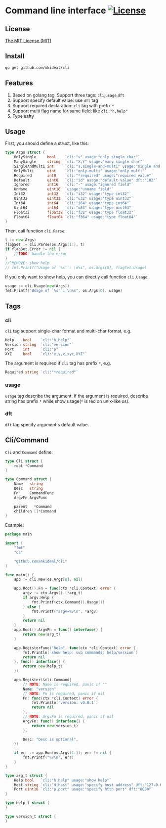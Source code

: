 # Command line interface [![License](http://img.shields.io/badge/license-mit-blue.svg?style=flat-square)](https://raw.githubusercontent.com/mkideal/cli/master/LICENSE)

## License
[The MIT License (MIT)](https://zh.wikipedia.org/wiki/MIT許可證)

## Install
```sh
go get github.com/mkideal/cli
```

## Features

1. Based on golang tag. Support three tags: `cli`,`usage`,`dft`
2. Support specify default value: use `dft` tag
3. Support required declaration: `cli` tag with prefix `*`
4. Support multi flag name for same field: like `cli:"h,help"`
5. Type safty

## Usage
	
First, you should define a struct, like this:
```go
type Args struct {
	OnlySingle     bool    `cli:"v" usage:"only single char"`
	ManySingle     string  `cli:"X,Y" usage:"many single char"`
	SingleAndMulti int     `cli:"s,single-and-multi" usage:"single and multi"`
	OnlyMulti      uint    `cli:"only-multi" usage:"only multi"`
	Required       int8    `cli:"*required" usage:"required value"`
	Default        uint8   `cli:"id" usage:"default value" dft:"102"`
	Ignored        int16   `cli:"-" usage:"ignored field"`
	UnName         uint16  `usage:"unname field"`
	Int32          int32   `cli:"i32" usage:"type int32"`
	Uint32         uint32  `cli:"u32" usage:"type uint32"`
	Int64          int64   `cli:"i64" usage:"type int64"`
	Uint64         int64   `cli:"u64" usage:"type uint64"`
	Float32        float32 `cli:"f32" usage:"type float32"`
	Float64        float64 `cli:"f364" usage:"type float64"`
}
```

Then, call function `cli.Parse`:
```go
t := new(Args)
flagSet := cli.Parse(os.Args[1:], t)
if flagSet.Error != nil {
	//TODO: handle the error
}
//^REMOVE: show help
// fmt.Printf("Usage of `%s'`: \n%s", os.Args[0], flagSet.Usage)
```

If you only want to show help, you can directly call function `cli.Usage`:
```go
usage := cli.Usage(new(Args))
fmt.Printf("Usage of `%s'`: \n%s", os.Args[0], usage)
```

## Tags

### cli

`cli` tag support single-char format and multi-char format, e.g.

```go
Help    bool    `cli:"h,help"`
Version string  `cli:"version"`
Port    int     `cli:"p"`
XYZ     bool    `cli:"x,y,z,xyz,XYZ"` 
```

The argument is required if `cli` tag has prefix `*`, e.g.

```go
Required string `cli:"*required"`
```

### usage

`usage` tag describe the argument. If the argument is required, describe string has prefix `*` while show usage(`*` is red on unix-like os).

### dft
`dft` tag specify argument's default value.

## Cli/Command

`Cli` and `Command` define:

```go
type Cli struct {
	root *Command
}

type Command struct {
	Name   string
	Desc   string
	Fn     CommandFunc
	ArgvFn ArgvFunc

	parent   *Command
	children []*Command
}
```

Example:

```go
package main

import (
	"fmt"
	"os"

	"github.com/mkideal/cli"
)

func main() {
	app := cli.New(os.Args[0], nil)

	app.Root().Fn = func(ctx *cli.Context) error {
		argv := ctx.Argv().(*arg_t)
		if argv.Help {
			fmt.Printf(ctx.Command().Usage())
		} else {
			fmt.Printf("argv=%v\n", *argv)
		}
		return nil
	}
	app.Root().ArgvFn = func() interface{} {
		return new(arg_t)
	}

	app.RegisterFunc("help", func(ctx *cli.Context) error {
		fmt.Println(`show help: sub commands: help/version`)
		return nil
	}, func() interface{} {
		return new(help_t)
	})

	app.Register(&cli.Command{
		// NOTE: Name is required, panic if ""
		Name: "version",
		// NOTE: Fn is required, panic if nil
		Fn: func(ctx *cli.Context) error {
			fmt.Println(`version: v0.0.1`)
			return nil
		},
		// NOTE: ArgvFn is required, panic if nil
		ArgvFn: func() interface{} {
			return new(version_t)
		},

		Desc: "Desc is optional",
	})

	if err := app.Run(os.Args[1:]); err != nil {
		fmt.Printf("%v\n", err)
	}
}

type arg_t struct {
	Help bool   `cli:"h,help" usage:"show help"`
	Host string `cli:"H,host" usage:"specify host address" dft:"127.0.0.1"`
	Port uint16 `cli:"p,port" usage:"specify http port" dft:"8080"`
}

type help_t struct {
}

type version_t struct {
}
```

